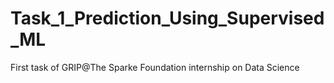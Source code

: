 # Task_1_Prediction_Using_Supervised_ML
First task of GRIP@The Sparke Foundation internship on Data Science
